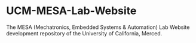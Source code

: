 # UCM-MESA-Lab-Website
The MESA (Mechatronics, Embedded Systems &amp; Automation) Lab Website development repository of the University of California, Merced.
